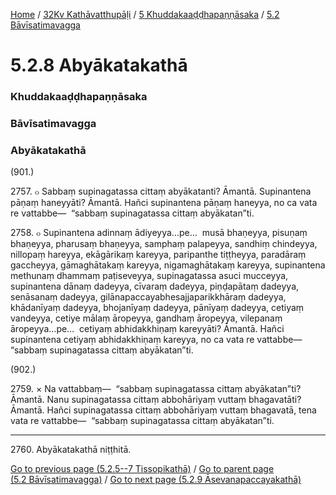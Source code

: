 
[Home](/) / [32Kv Kathāvatthupāḷi](../../../32Kv.md) / [5 Khuddakaaḍḍhapaṇṇāsaka](../../5.md) / [5.2 Bāvīsatimavagga](../5.2.md)

# 5.2.8 Abyākatakathā

### Khuddakaaḍḍhapaṇṇāsaka

### Bāvīsatimavagga

### Abyākatakathā

(901.)

2757\. ๐ Sabbaṃ supinagatassa cittaṃ abyākatanti? Āmantā. Supinantena pāṇaṃ haneyyāti? Āmantā. Hañci supinantena pāṇaṃ haneyya, no ca vata re vattabbe—  “sabbaṃ supinagatassa cittaṃ abyākatan”ti.

2758\. ๐ Supinantena adinnaṃ ādiyeyya…pe…  musā bhaṇeyya, pisuṇaṃ bhaṇeyya, pharusaṃ bhaṇeyya, samphaṃ palapeyya, sandhiṃ chindeyya, nillopaṃ hareyya, ekāgārikaṃ kareyya, paripanthe tiṭṭheyya, paradāraṃ gaccheyya, gāmaghātakaṃ kareyya, nigamaghātakaṃ kareyya, supinantena methunaṃ dhammaṃ paṭiseveyya, supinagatassa asuci mucceyya, supinantena dānaṃ dadeyya, cīvaraṃ dadeyya, piṇḍapātaṃ dadeyya, senāsanaṃ dadeyya, gilānapaccayabhesajjaparikkhāraṃ dadeyya, khādanīyaṃ dadeyya, bhojanīyaṃ dadeyya, pānīyaṃ dadeyya, cetiyaṃ vandeyya, cetiye mālaṃ āropeyya, gandhaṃ āropeyya, vilepanaṃ āropeyya…pe…  cetiyaṃ abhidakkhiṇaṃ kareyyāti? Āmantā. Hañci supinantena cetiyaṃ abhidakkhiṇaṃ kareyya, no ca vata re vattabbe—  “sabbaṃ supinagatassa cittaṃ abyākatan”ti.

(902.)

2759\. × Na vattabbaṃ—  “sabbaṃ supinagatassa cittaṃ abyākatan”ti? Āmantā. Nanu supinagatassa cittaṃ abbohāriyaṃ vuttaṃ bhagavatāti? Āmantā. Hañci supinagatassa cittaṃ abbohāriyaṃ vuttaṃ bhagavatā, tena vata re vattabbe—  “sabbaṃ supinagatassa cittaṃ abyākatan”ti.

---

2760\. Abyākatakathā niṭṭhitā.



[Go to previous page (5.2.5--7 Tissopikathā)](5.2.5--7.md) / [Go to parent page (5.2 Bāvīsatimavagga)](../5.2.md) / [Go to next page (5.2.9 Āsevanapaccayakathā)](5.2.9.md)



